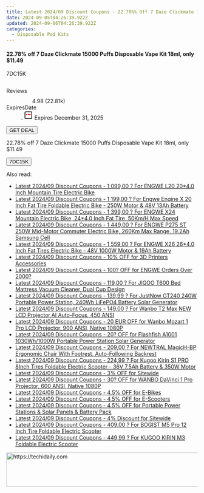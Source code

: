 ```yaml
---
title: Latest 2024/09 Discount Coupons - 22.78%% Off 7 Daze Clickmate 15000 Puffs Disposable Vape Kit 18Ml, only $11.49
date: 2024-09-05T04:26:39.922Z
updated: 2024-09-06T04:26:39.922Z
categories:
  - Disposable Pod Kits
---
```



<div class="max-w-4xl mx-auto grid grid-cols-1 lg:max-w-5xl lg:gap-x-20 lg:grid-cols-2">
  <div class="relative p-3 col-start-1 row-start-1 flex flex-col-reverse rounded-lg bg-gradient-to-t from-black/75 via-black/0 sm:bg-none sm:row-start-2 sm:p-0 lg:row-start-1">
    <h4 class="mt-1 text-lg font-semibold text-white sm:text-slate-900 md:text-2xl dark:sm:text-white">22.78% off 7 Daze Clickmate 15000 Puffs Disposable Vape Kit 18ml, only $11.49</h4>
    <p class="text-sm leading-4 font-medium text-white sm:text-slate-500 dark:sm:text-slate-400">7DC15K</p>
  </div>
  
  <div class="col-start-1 col-end-3 row-start-1 grid gap-4 sm:mb-6 sm:grid-cols-4 lg:col-start-2 lg:row-span-6 lg:row-end-6 lg:mb-0 lg:gap-6">
      <img src="https://static.shareasale.com/image/90958/deal/7DazeClickmate15000PuffsDisposableVapeKit18ml.png" alt="" class="h-60 w-full rounded-lg object-cover sm:col-span-2 sm:h-52 lg:col-span-full" loading="lazy" />
    
  </div>
  <dl class="row-start-2 mt-4 flex items-center text-xs font-medium sm:row-start-3 sm:mt-1 md:mt-2.5 lg:row-start-2">
    <dt class="sr-only">Reviews</dt>
    <dd class="flex items-center text-indigo-600 dark:text-indigo-400">
      <svg width="24" height="24" fill="none" aria-hidden="true" class="mr-1 stroke-current dark:stroke-indigo-500">
        <path d="m12 5 2 5h5l-4 4 2.103 5L12 16l-5.103 3L9 14l-4-4h5l2-5Z" stroke-width="2" stroke-linecap="round" stroke-linejoin="round" />
      </svg>
      <span>4.98 <span class="font-normal text-slate-400">(22.81k)</span></span>
    </dd>
    <dt class="sr-only">ExpiresDate</dt>
    <dd class="flex items-center">
      <svg width="2" height="2" aria-hidden="true" fill="currentColor" class="mx-3 text-slate-300">
        <circle cx="1" cy="1" r="1" />
      </svg>
      <svg width="24" height="24" viewBox="0 0 24 24" fill="none" stroke="currentColor" stroke-width="2">
        <rect x="3" y="3" width="18" height="18" rx="2" fill="#fff" />
        <path d="M6 10L18 10" stroke="red" stroke-width="2" fill="none" />
        <path d="M10 6L10 18" stroke="#fff" stroke-width="2" fill="none" />
      </svg>
      Expires December 31, 2025    </dd>
  </dl>
  <div class="col-start-1 row-start-3 mt-4 self-center sm:col-start-2 sm:row-span-2 sm:row-start-2 sm:mt-0 lg:col-start-1 lg:row-start-3 lg:row-end-4 lg:mt-6">
    <button type="button" onClick="javascript:window.open(decodeURIComponent('https%3A%2F%2Fwww.shareasale.com%2Fu.cfm%3Fd%3D1100388%26m%3D90958%26u%3D4338022'), '_blank');void(0);" class="rounded-lg bg-red-600 px-3 py-2 text-sm font-medium leading-6 text-white">GET DEAL</button>
  </div>
  <p class="col-start-1 mt-4 text-sm leading-6 sm:col-span-2 lg:col-span-1 lg:row-start-4 lg:mt-6 dark:text-slate-400">
  22.78% off 7 Daze Clickmate 15000 Puffs Disposable Vape Kit 18ml, only $11.49 
    <div>
      <button type="button" onClick="javascript:window.open(decodeURIComponent('https%3A%2F%2Fwww.shareasale.com%2Fu.cfm%3Fd%3D1100388%26m%3D90958%26u%3D4338022'), '_blank');void(0);" class="bg-green-600 text-white text-sm leading-6 font-medium py-2 px-3 rounded-lg">7DC15K</button>
    </div>
  </p>
</div>
<span class="atpl-alsoreadstyle">Also read:</span>
<div><ul>
<li><a href="https://coupons.techidaily.com/coupon-1093786-share-77450-sale/"><u>Latest 2024/09 Discount Coupons - 1 099,00 ? For ENGWE L20 20*4.0 Inch Mountain Tire Electric Bike</u></a></li>
<li><a href="https://coupons.techidaily.com/coupon-1093606-share-77450-sale/"><u>Latest 2024/09 Discount Coupons - 1 199,00 ?  For Engwe Engine X 20 Inch Fat Tire Foldable Electric Bike - 250W Motor & 48V 13Ah Battery</u></a></li>
<li><a href="https://coupons.techidaily.com/coupon-1093818-share-77450-sale/"><u>Latest 2024/09 Discount Coupons - 1 399,00 ? For ENGWE X24 Mountain Electric Bike, 24*4.0 Inch Fat Tire, 50Km/H Max Speed</u></a></li>
<li><a href="https://coupons.techidaily.com/coupon-1093561-share-77450-sale/"><u>Latest 2024/09 Discount Coupons - 1 449,00 ? For ENGWE P275 ST 250W Mid-Motor Commuter Electric Bike, 260Km Max Range, 19.2Ah Samsung Cell</u></a></li>
<li><a href="https://coupons.techidaily.com/coupon-1093804-share-77450-sale/"><u>Latest 2024/09 Discount Coupons - 1 559,00 ? For ENGWE X26 26*4.0 Inch Fat Tires Electric Bike - 48V 1000W Motor & 19Ah Battery</u></a></li>
<li><a href="https://coupons.techidaily.com/coupon-1081657-share-77450-sale/"><u>Latest 2024/09 Discount Coupons - 10% OFF for 3D Printers Accessories</u></a></li>
<li><a href="https://coupons.techidaily.com/coupon-1081682-share-77450-sale/"><u>Latest 2024/09 Discount Coupons - 100? OFF for ENGWE Orders Over 2000?</u></a></li>
<li><a href="https://coupons.techidaily.com/coupon-1080547-share-77450-sale/"><u>Latest 2024/09 Discount Coupons - 119,00 ? For JIGOO T600 Bed Mattress Vacuum Cleaner, Dual Cup Design</u></a></li>
<li><a href="https://coupons.techidaily.com/coupon-1092604-share-77450-sale/"><u>Latest 2024/09 Discount Coupons - 139,99 ? For JustNow GT240 240W Portable Power Station, 240Wh LiFePO4 Battery Solar Generator</u></a></li>
<li><a href="https://coupons.techidaily.com/coupon-1099678-share-77450-sale/"><u>Latest 2024/09 Discount Coupons - 149,00 ? For Wanbo T2 Max NEW LCD Projector,AI Auto-Focus, 450 ANSI</u></a></li>
<li><a href="https://coupons.techidaily.com/coupon-1109151-share-77450-sale/"><u>Latest 2024/09 Discount Coupons - 20 EUR OFF for Wanbo Mozart 1 Pro LCD Projector, 900 ANSI, Native 1080P</u></a></li>
<li><a href="https://coupons.techidaily.com/coupon-1112489-share-77450-sale/"><u>Latest 2024/09 Discount Coupons - 20? OFF for Flashfish A1001 1030Wh/1000W Portable Power Station Solar Generator</u></a></li>
<li><a href="https://coupons.techidaily.com/coupon-1092773-share-77450-sale/"><u>Latest 2024/09 Discount Coupons - 209,00 ? For NEWTRAL MagicH-BP Ergonomic Chair With Footrest, Auto-Following Backrest</u></a></li>
<li><a href="https://coupons.techidaily.com/coupon-950586-share-77450-sale/"><u>Latest 2024/09 Discount Coupons - 224,99 ? For Kugoo Kirin S1 PRO 8Inch Tires Foldable Electric Scooter - 36V 7.5Ah Battery & 350W Motor</u></a></li>
<li><a href="https://coupons.techidaily.com/coupon-761160-share-77450-sale/"><u>Latest 2024/09 Discount Coupons - 3% OFF for Sitewide</u></a></li>
<li><a href="https://coupons.techidaily.com/coupon-1109149-share-77450-sale/"><u>Latest 2024/09 Discount Coupons - 30? OFF for WANBO DaVinci 1 Pro Projector, 600 ANSI, Native 1080P</u></a></li>
<li><a href="https://coupons.techidaily.com/coupon-1107236-share-77450-sale/"><u>Latest 2024/09 Discount Coupons - 4,5% OFF for E-Bikes</u></a></li>
<li><a href="https://coupons.techidaily.com/coupon-1107238-share-77450-sale/"><u>Latest 2024/09 Discount Coupons - 4,5% OFF for E-Scooters</u></a></li>
<li><a href="https://coupons.techidaily.com/coupon-1107230-share-77450-sale/"><u>Latest 2024/09 Discount Coupons - 4,5% OFF for Portable Power Stations & Solar Panels & Battery Pack</u></a></li>
<li><a href="https://coupons.techidaily.com/coupon-1091297-share-77450-sale/"><u>Latest 2024/09 Discount Coupons - 4% Discount for Sitewide</u></a></li>
<li><a href="https://coupons.techidaily.com/coupon-977678-share-77450-sale/"><u>Latest 2024/09 Discount Coupons - 409,00 ? For BOGIST M5 Pro 12 Inch Tire Foldable Electric Scooter</u></a></li>
<li><a href="https://coupons.techidaily.com/coupon-850433-share-77450-sale/"><u>Latest 2024/09 Discount Coupons - 449,99 ? For KUGOO KIRIN M3 Foldable Electric Scooter</u></a></li>
</ul></div>

<ins class="adsbygoogle"
      style="display:block"
      data-ad-client="ca-pub-7571918770474297"
      data-ad-slot="8358498916"
      data-ad-format="auto"
      data-full-width-responsive="true"></ins>
<!-- affiliate ads begin -->
<a href="https://appsumo.8odi.net/c/5597632/2094415/7443" target="_top" id="2094415">
  <img src="//a.impactradius-go.com/display-ad/7443-2094415" border="0" alt="https://techidaily.com" width="728" height="90"/>
</a>
<img height="0" width="0" src="https://appsumo.8odi.net/i/5597632/2094415/7443" style="position:absolute;visibility:hidden;" border="0" />
<!-- affiliate ads end -->